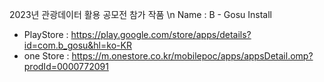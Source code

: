2023년 관광데이터 활용 공모전 참가 작품 \n
Name : B - Gosu
Install
- PlayStore : https://play.google.com/store/apps/details?id=com.b_gosu&hl=ko-KR
- one Store : https://m.onestore.co.kr/mobilepoc/apps/appsDetail.omp?prodId=0000772091
